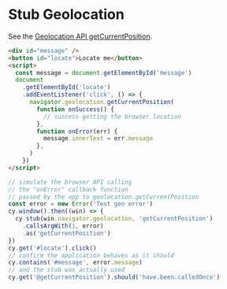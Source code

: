 # Stub Geolocation

<!-- fiddle Test geolocation error -->

See the [Geolocation API getCurrentPosition](https://developer.mozilla.org/en-US/docs/Web/API/Geolocation/getCurrentPosition).

```html
<div id="message" />
<button id="locate">Locate me</button>
<script>
  const message = document.getElementById('message')
  document
    .getElementById('locate')
    .addEventListener('click', () => {
      navigator.geolocation.getCurrentPosition(
        function onSuccess() {
          // success getting the browser location
        },
        function onError(err) {
          message.innerText = err.message
        },
      )
    })
</script>
```

```js
// simulate the browser API calling
// the "onError" callback function
// passed by the app to geolocation.getCurrentPosition
const error = new Error('Test geo error')
cy.window().then((win) => {
  cy.stub(win.navigator.geolocation, 'getCurrentPosition')
    .callsArgWith(1, error)
    .as('getCurrentPosition')
})
cy.get('#locate').click()
// confirm the application behaves as it should
cy.contains('#message', error.message)
// and the stub was actually used
cy.get('@getCurrentPosition').should('have.been.calledOnce')
```

<!-- fiddle-end -->

